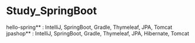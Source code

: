 # Study_SpringBoot

hello-spring** : IntelliJ, SpringBoot, Gradle, Thymeleaf, JPA, Tomcat<br>
jpashop** : IntelliJ, SpringBoot, Gradle, Thymeleaf, JPA, Hibernate, Tomcat
